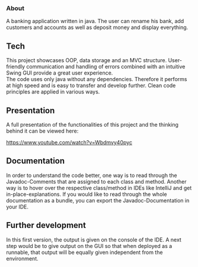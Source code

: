 ### About ###

A banking application written in java. The user can rename his bank, add customers and accounts as well as deposit money and display everything. 

## Tech ##

This project showcases OOP, data storage and an MVC structure. User-friendly communication and handling of errors combined with an intuitive Swing GUI provide a great user experience.  
The code uses only java without any dependencies. Therefore it performs at high speed and is easy to transfer and develop further. Clean code principles are applied in various ways.

## Presentation ##

A full presentation of the functionalities of this project and the thinking behind it can be viewed here:

https://www.youtube.com/watch?v=Wbdmvy40pyc

## Documentation ##

In order to understand the code better, one way is to read through the Javadoc-Comments that are assigned to each class and method. 
Another way is to hover over the respective class/method in IDEs like IntelliJ and get in-place-explanations.
If you would like to read through the whole documentation as a bundle, you can export the Javadoc-Documentation in your IDE.

## Further development ##

In this first version, the output is given on the console of the IDE. 
A next step would be to give output on the GUI so that when deployed as a runnable, that output will be equally given independent from the environment.
